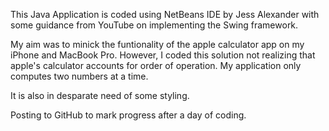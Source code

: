 This Java Application is coded using NetBeans IDE by Jess Alexander with some guidance from YouTube on implementing the Swing framework. 

My aim was to minick the funtionality of the apple calculator app on my iPhone and MacBook Pro. However,
I coded this solution not realizing that apple's calculator accounts for order of operation. My application
only computes two numbers at a time. 

It is also in desparate need of some styling. 

Posting to GitHub to mark progress after a day of coding. 